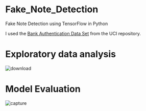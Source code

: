 # Fake_Note_Detection
Fake Note Detection using TensorFlow in Python

I used the [Bank Authentication Data Set](https://archive.ics.uci.edu/ml/datasets/banknote+authentication) from the UCI repository.

# Exploratory data analysis

![download](https://user-images.githubusercontent.com/12499006/31045622-971ec2d4-a605-11e7-8c0b-47e656e5ff78.png)

# Model Evaluation

![capture](https://user-images.githubusercontent.com/12499006/31045634-cc70accc-a605-11e7-83dd-a79f8dcdf059.PNG)

